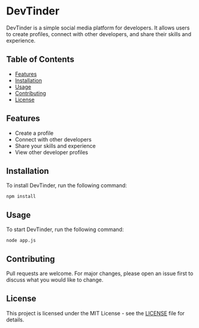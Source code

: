 # DevTinder

DevTinder is a simple social media platform for developers. It allows users to create profiles, connect with other developers, and share their skills and experience.



## Table of Contents

- [Features](#features)
- [Installation](#installation)
- [Usage](#usage)
- [Contributing](#contributing)
- [License](#license)


## Features

- Create a profile
- Connect with other developers
- Share your skills and experience
- View other developer profiles

## Installation

To install DevTinder, run the following command:

```
npm install
```

## Usage

To start DevTinder, run the following command:

```
node app.js
```

## Contributing

Pull requests are welcome. For major changes, please open an issue first to discuss what you would like to change.

## License

This project is licensed under the MIT License - see the [LICENSE](LICENSE) file for details.

